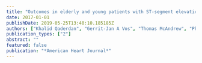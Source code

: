 ```yaml
---
title: "Outcomes in elderly and young patients with ST-segment elevation myocardial infarction undergoing primary percutaneous coronary intervention with bivalirudin versus heparin: pooled analysis from the EUROMAX and HORIZONS-AMI trials"
date: 2017-01-01
publishDate: 2019-05-25T13:40:10.185185Z
authors: ["Khalid Qaderdan", "Gerrit-Jan A Vos", "Thomas McAndrew", "Philippe Gabriel Steg", "Christian W Hamm", "Arnoud van't Hof", "Roxana Mehran", "Efthymios N Deliargyris", "Debra Bernstein", "Gregg W Stone", " others"]
publication_types: ["2"]
abstract: ""
featured: false
publication: "*American Heart Journal*"
---
```



